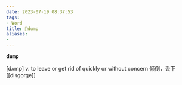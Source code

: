 ```yaml
---
date: 2023-07-19 08:37:53
tags: 
- Word
title: 📖dump
aliases: 
- 
---
```


<pre><strong>dump</strong></pre>
[dʌmp]
v. to leave or get rid of quickly or without concern 倾倒，丢下
[[disgorge]]